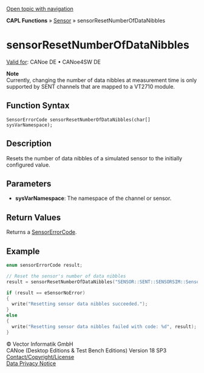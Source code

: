 [Open topic with navigation](../../../../../CANoeDEFamily.htm#Topics/CAPLFunctions/Sensor/Functions/CAPLfunctionSensorResetNumberOfDataNibbles.md)

**CAPL Functions** » [Sensor](../CAPLfunctionsSensorOverview.md) » sensorResetNumberOfDataNibbles

# sensorResetNumberOfDataNibbles

[Valid for](../../../Shared/FeatureAvailability.md): CANoe DE • CANoe4SW DE

**Note**  
Currently, changing the number of data nibbles at measurement time is only supported by SENT channels that are mapped to a VT2710 module.

## Function Syntax

```plaintext
SensorErrorCode sensorResetNumberOfDataNibbles(char[] sysVarNamespace);
```

## Description

Resets the number of data nibbles of a simulated sensor to the initially configured value.

## Parameters

- **sysVarNamespace**: The namespace of the channel or sensor.

## Return Values

Returns a [SensorErrorCode](../CAPLfunctionsSensorEnumeration.md).

## Example

```c
enum sensorErrorCode result;

// Reset the sensor's number of data nibbles
result = sensorResetNumberOfDataNibbles("SENSOR::SENT::SENSORSIM::Sensor");

if (result == eSensorNoError)
{
  write("Resetting sensor data nibbles succeeded.");
}
else
{
  write("Resetting sensor data nibbles failed with code: %d", result);
}
```

© Vector Informatik GmbH  
CANoe (Desktop Editions & Test Bench Editions) Version 18 SP3  
[Contact/Copyright/License](../../../Shared/ContactCopyrightLicense.md)  
[Data Privacy Notice](https://www.vector.com/int/en/company/get-info/privacy-policy/)